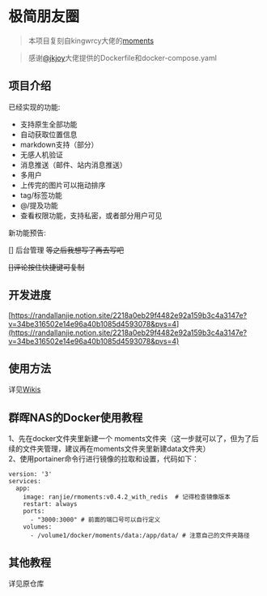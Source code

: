 # 极简朋友圈

> 本项目复刻自kingwrcy大佬的[moments](https://github.com/kingwrcy/moments)

> 感谢[@jkjoy](https://github.com/jkjoy)大佬提供的Dockerfile和docker-compose.yaml

## 项目介绍

已经实现的功能:

- 支持原生全部功能
- 自动获取位置信息
- markdown支持（部分）
- 无感人机验证
- 消息推送（邮件、站内消息推送）
- 多用户
- 上传完的图片可以拖动排序
- tag/标签功能
- @/提及功能
- 查看权限功能，支持私密，或者部分用户可见

新功能预告:

[] 后台管理 ~~等之后我想写了再去写吧~~

~~[]评论按住快捷键可复制~~

## 开发进度

[https://randallanjie.notion.site/2218a0eb29f4482e92a159b3c4a3147e?v=34be316502e14e96a40b1085d4593078&pvs=4](https://randallanjie.notion.site/2218a0eb29f4482e92a159b3c4a3147e?v=34be316502e14e96a40b1085d4593078&pvs=4)

## 使用方法

详见[Wikis](https://github.com/RandallAnjie/moments/wiki/%E4%BD%BF%E7%94%A8%E6%96%B9%E6%B3%95)

## 群晖NAS的Docker使用教程
1、先在docker文件夹里新建一个 moments文件夹（这一步就可以了，但为了后续的文件夹管理，建议再在moments文件夹里新建data文件夹）
<br>
2、使用portainer命令行进行镜像的拉取和设置，代码如下：
```
version: '3'
services:
  app:
    image: ranjie/rmoments:v0.4.2_with_redis  # 记得检查镜像版本
    restart: always
    ports:
      - "3000:3000" # 前面的端口号可以自行定义
    volumes:
      - /volume1/docker/moments/data:/app/data/ # 注意自己的文件夹路径
```

## 其他教程

详见原仓库
